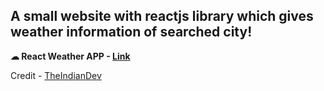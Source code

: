 ## A small website with reactjs library which gives weather information of searched city!

**☁ React Weather APP - [Link](http://KaranPatel1005.github.io/react-weather-app)**

Credit - [TheIndianDev](https://www.youtube.com/c/TheIndianDev)

